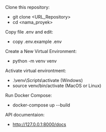 Clone this repository:
- git clone <URL_Repository>
- cd <nama_proyek>

Copy file .env and edit:
- copy .env.example .env

Create a New Virtual Environment:
- python -m venv venv

Activate virtual environtment:
- .\venv\Scripts\activate   (Windows)
- source venv/bin/activate  (MacOS or Linux)

Run Docker Compose:
- docker-compose up --build

API documentaion:
- http://127.0.0.1:8000/docs


